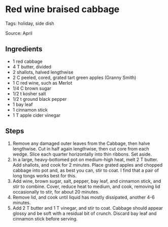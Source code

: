 # Red wine braised cabbage

Tags: holiday, side dish

Source: April

## Ingredients

* 1 red cabbage
* 4 T butter, divided
* 2 shallots, halved lengthwise
* 2 C peeled, cored, grated tart green apples (Granny Smith)
* 1 C red wine, such as Merlot
* 1/4 C brown sugar
* 1/2 t kosher salt
* 1/2 t ground black pepper
* 1 bay leaf
* 1 cinnamon stick
* 1 T apple cider vinegar

## Steps

1. Remove any damaged outer leaves from the Cabbage, then halve lengthwise.  Cut in half again lengthwise, then cut core from each wedge.  Slice each quarter horizontally into thin ribbons.  Set aside.
2. In a large, heavy-bottomed pot on medium-high heat, melt 2 T butter.  Add shallots, and cook for 2 minutes.  Place grated apples and chopped cabbage into pot and, as best you can, stir to coat.  I find that a pair of long tongs works best for this.
3. Add wine, brown sugar, salt, pepper, bay leaf, and cinnamon stick, and stir to combine.  Cover, reduce heat to medium, and cook, removing lid occasionally to stir, for about 20 minutes.
4. Remove lid, and cook until liquid has mostly dissipated, another 4-6 minutes.
5. Add 2 T butter and 1 T vinegar, and stir to coat. Cabbage should appear glossy and be soft with a residual bit of crunch.  Discard bay leaf and cinnamon stick before serving.
